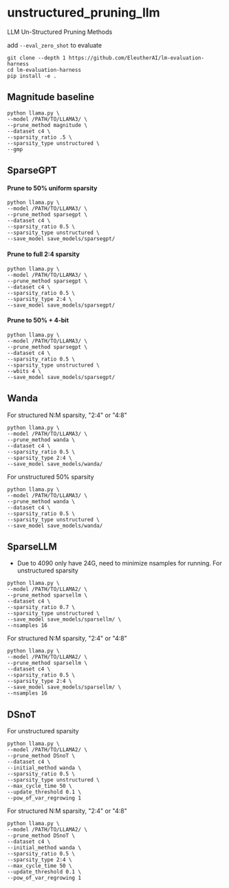 # unstructured_pruning_llm
LLM Un-Structured Pruning Methods

add `--eval_zero_shot` to evaluate 
```
git clone --depth 1 https://github.com/EleutherAI/lm-evaluation-harness
cd lm-evaluation-harness
pip install -e .
```

## Magnitude baseline
```
python llama.py \
--model /PATH/TO/LLAMA3/ \
--prune_method magnitude \
--dataset c4 \
--sparsity_ratio .5 \
--sparsity_type unstructured \
--gmp
```

## SparseGPT
#### Prune to 50\% uniform sparsity
```
python llama.py \
--model /PATH/TO/LLAMA3/ \
--prune_method sparsegpt \
--dataset c4 \
--sparsity_ratio 0.5 \
--sparsity_type unstructured \
--save_model save_models/sparsegpt/
```
#### Prune to full 2:4 sparsity
```
python llama.py \
--model /PATH/TO/LLAMA3/ \
--prune_method sparsegpt \
--dataset c4 \
--sparsity_ratio 0.5 \
--sparsity_type 2:4 \
--save_model save_models/sparsegpt/
```
#### Prune to 50\% + 4-bit
```
python llama.py \
--model /PATH/TO/LLAMA3/ \
--prune_method sparsegpt \
--dataset c4 \
--sparsity_ratio 0.5 \
--sparsity_type unstructured \
--wbits 4 \
--save_model save_models/sparsegpt/
```


## Wanda
For structured N:M sparsity, "2:4" or "4:8"
```
python llama.py \
--model /PATH/TO/LLAMA3/ \
--prune_method wanda \
--dataset c4 \
--sparsity_ratio 0.5 \
--sparsity_type 2:4 \
--save_model save_models/wanda/ 
```

For unstructured 50% sparsity
```
python llama.py \
--model /PATH/TO/LLAMA3/ \
--prune_method wanda \
--dataset c4 \
--sparsity_ratio 0.5 \
--sparsity_type unstructured \
--save_model save_models/wanda/ 
```

## SparseLLM
* Due to 4090 only have 24G, need to minimize nsamples for running.
For unstructured sparsity
```
python llama.py \
--model /PATH/TO/LLAMA2/ \
--prune_method sparsellm \
--dataset c4 \
--sparsity_ratio 0.7 \
--sparsity_type unstructured \
--save_model save_models/sparsellm/ \
--nsamples 16
```

For structured N:M sparsity, "2:4" or "4:8"
```
python llama.py \
--model /PATH/TO/LLAMA2/ \
--prune_method sparsellm \
--dataset c4 \
--sparsity_ratio 0.5 \
--sparsity_type 2:4 \
--save_model save_models/sparsellm/ \
--nsamples 16
```


## DSnoT
For unstructured sparsity
```
python llama.py \
--model /PATH/TO/LLAMA2/ \
--prune_method DSnoT \
--dataset c4 \
--initial_method wanda \
--sparsity_ratio 0.5 \
--sparsity_type unstructured \
--max_cycle_time 50 \
--update_threshold 0.1 \
--pow_of_var_regrowing 1
```

For structured N:M sparsity, "2:4" or "4:8"
```
python llama.py \
--model /PATH/TO/LLAMA2/ \
--prune_method DSnoT \
--dataset c4 \
--initial_method wanda \
--sparsity_ratio 0.5 \
--sparsity_type 2:4 \
--max_cycle_time 50 \
--update_threshold 0.1 \
--pow_of_var_regrowing 1
```